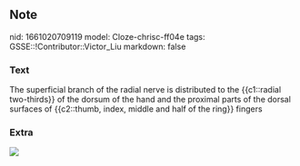 ## Note
nid: 1661020709119
model: Cloze-chrisc-ff04e
tags: GSSE::!Contributor::Victor_Liu
markdown: false

### Text
The superficial branch of the radial nerve is distributed to the {{c1::radial two-thirds}} of the dorsum of the hand and the proximal parts of the dorsal surfaces of {{c2::thumb, index, middle and half of the ring}} fingers

### Extra
<img src="paste-182fe7e1b175037c705618383dcc86310dfc161f.jpg">
